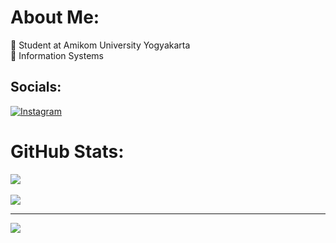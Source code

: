 # About Me:
🏫 Student at Amikom University Yogyakarta<br>
📑 Information Systems

## Socials:
[![Instagram](https://img.shields.io/badge/Instagram-%23E4405F.svg?logo=Instagram&logoColor=white)](https://instagram.com/sanaya_almatin) 

# GitHub Stats:
![](https://github-readme-streak-stats.herokuapp.com/?user=SanayaAlmatin&theme=dracula&hide_border=false)<br><br>
![](https://github-readme-stats.vercel.app/api/top-langs/?username=SanayaAlmatin&theme=dracula&hide_border=false&include_all_commits=true&count_private=false&layout=compact)


---
[![](https://visitcount.itsvg.in/api?id=SanayaAlmatin&icon=0&color=9)](https://visitcount.itsvg.in)

<!-- Proudly created with GPRM ( https://gprm.itsvg.in ) -->

